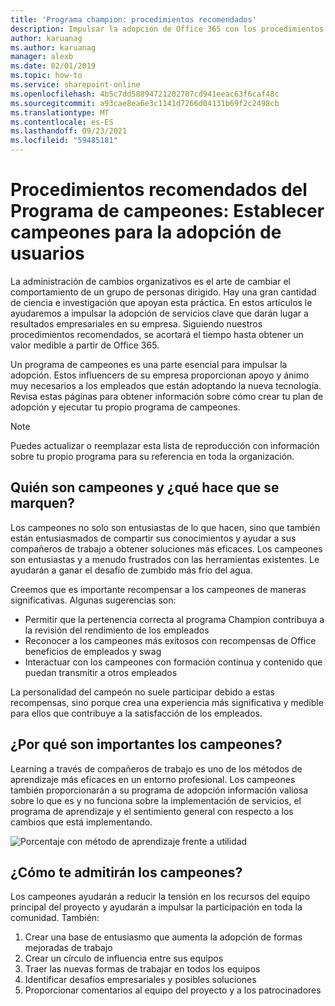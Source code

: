 ```yaml
---
title: 'Programa champion: procedimientos recomendados'
description: Impulsar la adopción de Office 365 con los procedimientos recomendados en el programa Champion
author: karuanag
ms.author: karuanag
manager: alexb
ms.date: 02/01/2019
ms.topic: how-to
ms.service: sharepoint-online
ms.openlocfilehash: 4b5c7dd58894721202707cd941eeac63f6caf48c
ms.sourcegitcommit: a93cae8ea6e3c1141d7266d04131b69f2c2498cb
ms.translationtype: MT
ms.contentlocale: es-ES
ms.lasthandoff: 09/23/2021
ms.locfileid: "59485181"
---
```

# <a name="champion-program-best-practices-establish-champions-for-user-adoption"></a>Procedimientos recomendados del Programa de campeones: Establecer campeones para la adopción de usuarios

La administración de cambios organizativos es el arte de cambiar el comportamiento de un grupo de personas dirigido. Hay una gran cantidad de ciencia e investigación que apoyan esta práctica. En estos artículos le ayudaremos a impulsar la adopción de servicios clave que darán lugar a resultados empresariales en su empresa.  Siguiendo nuestros procedimientos recomendados, se acortará el tiempo hasta obtener un valor medible a partir de Office 365.  

Un programa de campeones es una parte esencial para impulsar la adopción. Estos influencers de su empresa proporcionan apoyo y ánimo muy necesarios a los empleados que están adoptando la nueva tecnología. Revisa estas páginas para obtener información sobre cómo crear tu plan de adopción y ejecutar tu propio programa de campeones. 

> [!NOTE]
> Puedes actualizar o reemplazar esta lista de reproducción con información sobre tu propio programa para su referencia en toda la organización.

## <a name="who-are-champions-and-what-makes-them-tick"></a>Quién son campeones y ¿qué hace que se marquen?

Los campeones no solo son entusiastas de lo que hacen, sino que también están entusiasmados de compartir sus conocimientos y ayudar a sus compañeros de trabajo a obtener soluciones más eficaces. Los campeones son entusiastas y a menudo frustrados con las herramientas existentes. Le ayudarán a ganar el desafío de zumbido más frío del agua.  

Creemos que es importante recompensar a los campeones de maneras significativas. Algunas sugerencias son:

- Permitir que la pertenencia correcta al programa Champion contribuya a la revisión del rendimiento de los empleados
- Reconocer a los campeones más exitosos con recompensas de Office beneficios de empleados y swag  
- Interactuar con los campeones con formación continua y contenido que puedan transmitir a otros empleados 

La personalidad del campeón no suele participar debido a estas recompensas, sino porque crea una experiencia más significativa y medible para ellos que contribuye a la satisfacción de los empleados. 

## <a name="why-are-champions-important"></a>¿Por qué son importantes los campeones? 

Learning a través de compañeros de trabajo es uno de los métodos de aprendizaje más eficaces en un entorno profesional. Los campeones también proporcionarán a su programa de adopción información valiosa sobre lo que es y no funciona sobre la implementación de servicios, el programa de aprendizaje y el sentimiento general con respecto a los cambios que está implementando.  

![Porcentaje con método de aprendizaje frente a utilidad](media/champstats.png)

## <a name="how-will-champions-support-you"></a>¿Cómo te admitirán los campeones?

Los campeones ayudarán a reducir la tensión en los recursos del equipo principal del proyecto y ayudarán a impulsar la participación en toda la comunidad. También:

1. Crear una base de entusiasmo que aumenta la adopción de formas mejoradas de trabajo
1. Crear un círculo de influencia entre sus equipos
1. Traer las nuevas formas de trabajar en todos los equipos
1. Identificar desafíos empresariales y posibles soluciones
1. Proporcionar comentarios al equipo del proyecto y a los patrocinadores
